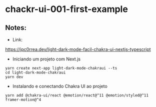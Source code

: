 # chackr-ui-001-first-example

## Notes:

- Link:

https://jpc0rrea.dev/light-dark-mode-facil-chakra-ui-nextjs-typescript

- Iniciando um projeto com Next.js

```
yarn create next-app light-dark-mode-chakraui --ts
cd light-dark-mode-chakraui
yarn dev
```

- Instalando e conectando Chakra UI ao projeto

```
yarn add @chakra-ui/react @emotion/react@^11 @emotion/styled@^11 framer-motion@^4
```